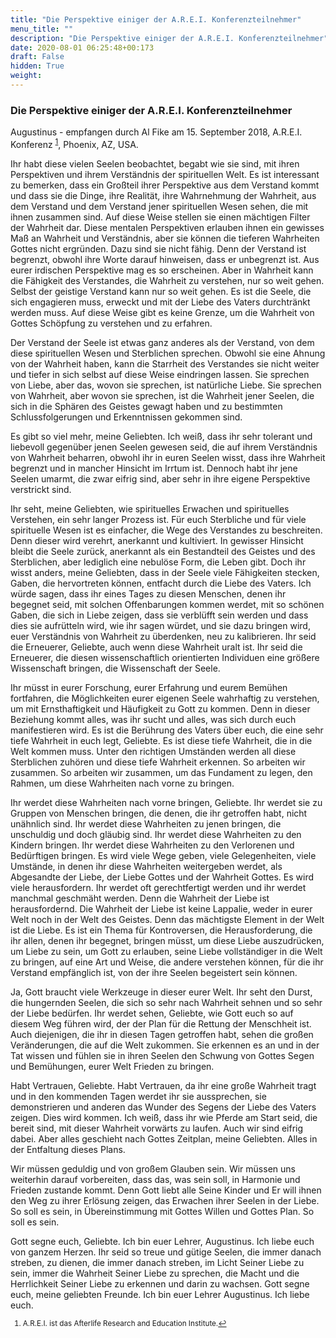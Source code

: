 ```yaml
---
title: "Die Perspektive einiger der A.R.E.I. Konferenzteilnehmer"
menu_title: ""
description: "Die Perspektive einiger der A.R.E.I. Konferenzteilnehmer"
date: 2020-08-01 06:25:48+00:173
draft: False
hidden: True
weight:
---
```

### Die Perspektive einiger der A.R.E.I. Konferenzteilnehmer

Augustinus - empfangen durch Al Fike am 15. September 2018, A.R.E.I. Konferenz <sup id="a1">[1](#f1)</sup>, Phoenix, AZ, USA.

Ihr habt diese vielen Seelen beobachtet, begabt wie sie sind, mit ihren Perspektiven und ihrem Verständnis der spirituellen Welt. Es ist interessant zu bemerken, dass ein Großteil ihrer Perspektive aus dem Verstand kommt und dass sie die Dinge, ihre Realität, ihre Wahrnehmung der Wahrheit, aus dem Verstand und dem Verstand jener spirituellen Wesen sehen, die mit ihnen zusammen sind. Auf diese Weise stellen sie einen mächtigen Filter der Wahrheit dar. Diese mentalen Perspektiven erlauben ihnen ein gewisses Maß an Wahrheit und Verständnis, aber sie können die tieferen Wahrheiten Gottes nicht ergründen. Dazu sind sie nicht fähig. Denn der Verstand ist begrenzt, obwohl ihre Worte darauf hinweisen, dass er unbegrenzt ist. Aus eurer irdischen Perspektive mag es so erscheinen. Aber in Wahrheit kann die Fähigkeit des Verstandes, die Wahrheit zu verstehen, nur so weit gehen. Selbst der geistige Verstand kann nur so weit gehen. Es ist die Seele, die sich engagieren muss, erweckt und mit der Liebe des Vaters durchtränkt werden muss. Auf diese Weise gibt es keine Grenze, um die Wahrheit von Gottes Schöpfung zu verstehen und zu erfahren.

Der Verstand der Seele ist etwas ganz anderes als der Verstand, von dem diese spirituellen Wesen und Sterblichen sprechen. Obwohl sie eine Ahnung von der Wahrheit haben, kann die Starrheit des Verstandes sie nicht weiter und tiefer in sich selbst auf diese Weise eindringen lassen. Sie sprechen von Liebe, aber das, wovon sie sprechen, ist natürliche Liebe. Sie sprechen von Wahrheit, aber wovon sie sprechen, ist die Wahrheit jener Seelen, die sich in die Sphären des Geistes gewagt haben und zu bestimmten Schlussfolgerungen und Erkenntnissen gekommen sind.

Es gibt so viel mehr, meine Geliebten. Ich weiß, dass ihr sehr tolerant und liebevoll gegenüber jenen Seelen gewesen seid, die auf ihrem Verständnis von Wahrheit beharren, obwohl ihr in euren Seelen wisst, dass ihre Wahrheit begrenzt und in mancher Hinsicht im Irrtum ist. Dennoch habt ihr jene Seelen umarmt, die zwar eifrig sind, aber sehr in ihre eigene Perspektive verstrickt sind.

Ihr seht, meine Geliebten, wie spirituelles Erwachen und spirituelles Verstehen, ein sehr langer Prozess ist. Für euch Sterbliche und für viele spirituelle Wesen ist es einfacher, die Wege des Verstandes zu beschreiten. Denn dieser wird verehrt, anerkannt und kultiviert. In gewisser Hinsicht bleibt die Seele zurück, anerkannt als ein Bestandteil des Geistes und des Sterblichen, aber lediglich eine nebulöse Form, die Leben gibt. Doch ihr wisst anders, meine Geliebten, dass in der Seele viele Fähigkeiten stecken, Gaben, die hervortreten können, entfacht durch die Liebe des Vaters. Ich würde sagen, dass ihr eines Tages zu diesen Menschen, denen ihr begegnet seid, mit solchen Offenbarungen kommen werdet, mit so schönen Gaben, die sich in Liebe zeigen, dass sie verblüfft sein werden und dass dies sie aufrütteln wird, wie ihr sagen würdet, und sie dazu bringen wird, euer Verständnis von Wahrheit zu überdenken, neu zu kalibrieren. Ihr seid die Erneuerer, Geliebte, auch wenn diese Wahrheit uralt ist. Ihr seid die Erneuerer, die diesen wissenschaftlich orientierten Individuen eine größere Wissenschaft bringen, die Wissenschaft der Seele.

Ihr müsst in eurer Forschung, eurer Erfahrung und eurem Bemühen fortfahren, die Möglichkeiten eurer eigenen Seele wahrhaftig zu verstehen, um mit Ernsthaftigkeit und Häufigkeit zu Gott zu kommen. Denn in dieser Beziehung kommt alles, was ihr sucht und alles, was sich durch euch manifestieren wird. Es ist die Berührung des Vaters über euch, die eine sehr tiefe Wahrheit in euch legt, Geliebte. Es ist diese tiefe Wahrheit, die in die Welt kommen muss. Unter den richtigen Umständen werden all diese Sterblichen zuhören und diese tiefe Wahrheit erkennen. So arbeiten wir zusammen. So arbeiten wir zusammen, um das Fundament zu legen, den Rahmen, um diese Wahrheiten nach vorne zu bringen.

Ihr werdet diese Wahrheiten nach vorne bringen, Geliebte. Ihr werdet sie zu Gruppen von Menschen bringen, die denen, die ihr getroffen habt, nicht unähnlich sind. Ihr werdet diese Wahrheiten zu jenen bringen, die unschuldig und doch gläubig sind. Ihr werdet diese Wahrheiten zu den Kindern bringen. Ihr werdet diese Wahrheiten zu den Verlorenen und Bedürftigen bringen. Es wird viele Wege geben, viele Gelegenheiten, viele Umstände, in denen ihr diese Wahrheiten weitergeben werdet, als Abgesandte der Liebe, der Liebe Gottes und der Wahrheit Gottes. Es wird viele herausfordern. Ihr werdet oft gerechtfertigt werden und ihr werdet manchmal geschmäht werden. Denn die Wahrheit der Liebe ist herausfordernd. Die Wahrheit der Liebe ist keine Lappalie, weder in eurer Welt noch in der Welt des Geistes. Denn das mächtigste Element in der Welt ist die Liebe. Es ist ein Thema für Kontroversen, die Herausforderung, die ihr allen, denen ihr begegnet, bringen müsst, um diese Liebe auszudrücken, um Liebe zu sein, um Gott zu erlauben, seine Liebe vollständiger in die Welt zu bringen, auf eine Art und Weise, die andere verstehen können, für die ihr Verstand empfänglich ist, von der ihre Seelen begeistert sein können.

Ja, Gott braucht viele Werkzeuge in dieser eurer Welt. Ihr seht den Durst, die hungernden Seelen, die sich so sehr nach Wahrheit sehnen und so sehr der Liebe bedürfen. Ihr werdet sehen, Geliebte, wie Gott euch so auf diesem Weg führen wird, der der Plan für die Rettung der Menschheit ist. Auch diejenigen, die ihr in diesen Tagen getroffen habt, sehen die großen Veränderungen, die auf die Welt zukommen. Sie erkennen es an und in der Tat wissen und fühlen sie in ihren Seelen den Schwung von Gottes Segen und Bemühungen, eurer Welt Frieden zu bringen.

Habt Vertrauen, Geliebte. Habt Vertrauen, da ihr eine große Wahrheit tragt und in den kommenden Tagen werdet ihr sie aussprechen, sie demonstrieren und anderen das Wunder des Segens der Liebe des Vaters zeigen. Dies wird kommen. Ich weiß, dass ihr wie Pferde am Start seid, die bereit sind, mit dieser Wahrheit vorwärts zu laufen. Auch wir sind eifrig dabei. Aber alles geschieht nach Gottes Zeitplan, meine Geliebten. Alles in der Entfaltung dieses Plans.

Wir müssen geduldig und von großem Glauben sein. Wir müssen uns weiterhin darauf vorbereiten, dass das, was sein soll, in Harmonie und Frieden zustande kommt. Denn Gott liebt alle Seine Kinder und Er will ihnen den Weg zu ihrer Erlösung zeigen, das Erwachen ihrer Seelen in der Liebe. So soll es sein, in Übereinstimmung mit Gottes Willen und Gottes Plan. So soll es sein.

Gott segne euch, Geliebte. Ich bin euer Lehrer, Augustinus. Ich liebe euch von ganzem Herzen. Ihr seid so treue und gütige Seelen, die immer danach streben, zu dienen, die immer danach streben, im Licht Seiner Liebe zu sein, immer die Wahrheit Seiner Liebe zu sprechen, die Macht und die Herrlichkeit Seiner Liebe zu erkennen und darin zu wachsen. Gott segne euch, meine geliebten Freunde. Ich bin euer Lehrer Augustinus. Ich liebe euch.
<small>

1. <large id="f1"> A.R.E.I. ist das Afterlife Research and Education Institute.[↩](#a1)
